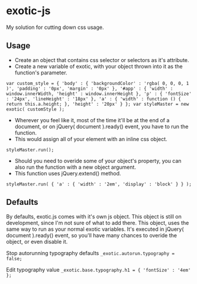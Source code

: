 # exotic-js
My solution for cutting down css usage.

## Usage
- Create an object that contains css selector or selectors as it's attribute.
- Create a new variable of exotic, with your object thrown into it as the function's parameter.

`
var custom_style = {
	'body' : {
		'backgroundColor' : 'rgba( 0, 0, 0, 1 )',
		'padding' : '0px',
		'margin' : '0px'
	},
	'#app' : {
		'width' : window.innerWidth,
		'height' : window.innerHeight
	},
	'p' : {
		'fontSize'	: '24px',
		'lineHeight' : '18px'
	},
	'a' : {
		'width' : function () {
			return this.a.height;
		},
		'height' : '20px'
	}
};
var styleMaster = new exotic( customStyle );
`

- Wherever you feel like it, most of the time it'll be at the end of a document, or on jQuery( document ).ready() event, you have to run the function.
- This would assign all of your element with an inline css object.

`
styleMaster.run();
`

- Should you need to overide some of your object's property, you can also run the function with a new object argument.
- This function uses jQuery.extend() method.

`
styleMaster.run( { 'a' : { 'width' : '2em', 'display' : 'block' } } );
`

## Defaults
By defaults, exotic.js comes with it's own js object. This object is still on development, since I'm not sure of what to add there.
This object, uses the same way to run as your normal exotic variables. It's executed in jQuery( document ).ready() event, so you'll
have many chances to overide the object, or even disable it.

Stop autorunning typography defaults
`
_exotic.autorun.typography = false;
`

Edit typography value
`
_exotic.base.typography.h1 = { 'fontSize' : '4em' };
`